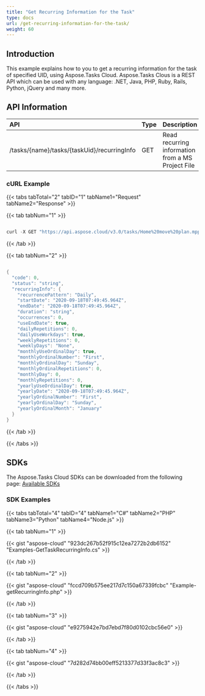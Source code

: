 ```yaml
---
title: "Get Recurring Information for the Task"
type: docs
url: /get-recurring-information-for-the-task/
weight: 60
---
```


## **Introduction**
This example explains how to you to get a recurring information for the task of specified UID, using Aspose.Tasks Cloud. Aspose.Tasks Clous is a REST API which can be used with any language: .NET, Java, PHP, Ruby, Rails, Python, jQuery and many more.
## **API Information**

|**API**|**Type**|**Description**|**Resource Link**|
| :- | :- | :- | :- |
|/tasks/{name}/tasks/{taskUid}/recurringInfo|GET|Read recurring information from a MS Project File|[GetTaskRecurringInfo](https://apireference.aspose.cloud/tasks/#/TasksTask/GetTaskRecurringInfo)|
### **cURL Example**
{{< tabs tabTotal="2" tabID="1" tabName1="Request" tabName2="Response" >}}

{{< tab tabNum="1" >}}

```java

curl -X GET "https://api.aspose.cloud/v3.0/tasks/Home%20move%20plan.mpp/tasks/0/recurringInfo" -H "accept: application/json"

```

{{< /tab >}}

{{< tab tabNum="2" >}}

```java

{
  "code": 0,
  "status": "string",
  "recurringInfo": {
    "recurrencePattern": "Daily",
    "startDate": "2020-09-18T07:49:45.964Z",
    "endDate": "2020-09-18T07:49:45.964Z",
    "duration": "string",
    "occurrences": 0,
    "useEndDate": true,
    "dailyRepetitions": 0,
    "dailyUseWorkdays": true,
    "weeklyRepetitions": 0,
    "weeklyDays": "None",
    "monthlyUseOrdinalDay": true,
    "monthlyOrdinalNumber": "First",
    "monthlyOrdinalDay": "Sunday",
    "monthlyOrdinalRepetitions": 0,
    "monthlyDay": 0,
    "monthlyRepetitions": 0,
    "yearlyUseOrdinalDay": true,
    "yearlyDate": "2020-09-18T07:49:45.964Z",
    "yearlyOrdinalNumber": "First",
    "yearlyOrdinalDay": "Sunday",
    "yearlyOrdinalMonth": "January"
  }
}

```

{{< /tab >}}

{{< /tabs >}}
## **SDKs**
The Aspose.Tasks Cloud SDKs can be downloaded from the following page: [Available SDKs](/tasks/available-sdks/)
### **SDK Examples**
{{< tabs tabTotal="4" tabID="4" tabName1="C#" tabName2="PHP" tabName3="Python" tabName4="Node.js" >}}

{{< tab tabNum="1" >}}

{{< gist "aspose-cloud" "923dc267b52f915c12ea7272b2db6152" "Examples-GetTaskRecurringInfo.cs" >}}

{{< /tab >}}

{{< tab tabNum="2" >}}

{{< gist "aspose-cloud" "fccd709b575ee217d7c150a67339fcbc" "Example-getRecurringInfo.php" >}}

{{< /tab >}}

{{< tab tabNum="3" >}}

{{< gist "aspose-cloud" "e9275942e7bd7ebd7f80d0102cbc56e0" >}}


{{< /tab >}}

{{< tab tabNum="4" >}}

{{< gist "aspose-cloud" "7d282d74bb00eff5213377d33f3ac8c3" >}}

{{< /tab >}}

{{< /tabs >}}

